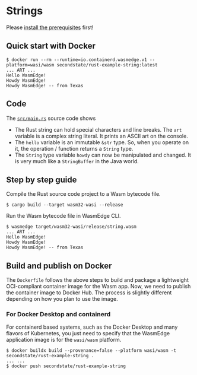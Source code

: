 # Strings

Please [install the prerequisites](../README.md) first!

## Quick start with Docker

```
$ docker run --rm --runtime=io.containerd.wasmedge.v1 --platform=wasi/wasm secondstate/rust-example-string:latest
... ART ...
Hello WasmEdge!
Howdy WasmEdge!
Howdy WasmEdge! -- from Texas
```

## Code

The [`src/main.rs`](src/main.rs) source code shows

* The Rust string can hold special characters and line breaks. The `art` variable is a complex string literal. It prints an ASCII art on the console.
* The `hello` variable is an immutable `&str` type. So, when you operate on it, the operation / function returns a `String` type.
* The `String` type variable `howdy` can now be manipulated and changed. It is very much like a `StringBuffer` in the Java world.

## Step by step guide

Compile the Rust source code project to a Wasm bytecode file.

```
$ cargo build --target wasm32-wasi --release
```

Run the Wasm bytecode file in WasmEdge CLI.

```
$ wasmedge target/wasm32-wasi/release/string.wasm
... ART ...
Hello WasmEdge!
Howdy WasmEdge!
Howdy WasmEdge! -- from Texas
```

## Build and publish on Docker

The `Dockerfile` follows the above steps to build and package a lightweight OCI-compliant container image for the Wasm app.
Now, we need to publish the container image to Docker Hub. The process is slightly different depending on how you plan to use the image.

### For Docker Desktop and containerd

For containerd based systems, such as the Docker Desktop and many flavors of Kubernetes,
you just need to specify that the WasmEdge application image is for the `wasi/wasm` platform.

```
$ docker buildx build --provenance=false --platform wasi/wasm -t secondstate/rust-example-string .
... ...
$ docker push secondstate/rust-example-string
```
